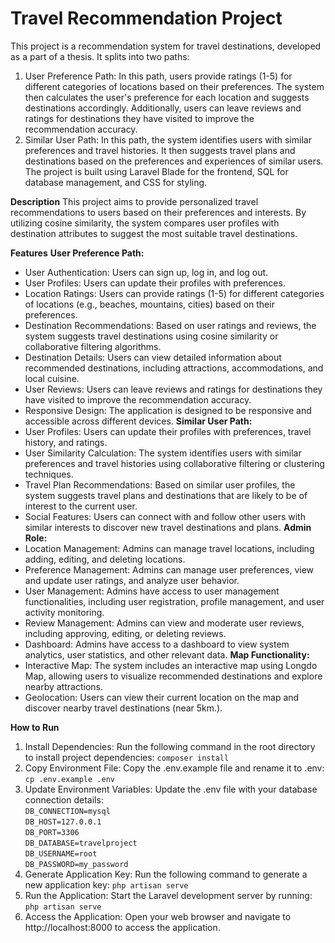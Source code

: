 # Travel Recommendation Project
This project is a recommendation system for travel destinations, developed as a part of a thesis. It splits into two paths:<br>
1. User Preference Path: In this path, users provide ratings (1-5) for different categories of locations based on their preferences. The system then calculates the user's preference for each location and suggests destinations accordingly. Additionally, users can leave reviews and ratings for destinations they have visited to improve the recommendation accuracy.<br>
2. Similar User Path: In this path, the system identifies users with similar preferences and travel histories. It then suggests travel plans and destinations based on the preferences and experiences of similar users.<br>
The project is built using Laravel Blade for the frontend, SQL for database management, and CSS for styling.

**Description**
This project aims to provide personalized travel recommendations to users based on their preferences and interests. By utilizing cosine similarity, the system compares user profiles with destination attributes to suggest the most suitable travel destinations.

**Features**
**User Preference Path:**
- User Authentication: Users can sign up, log in, and log out.
- User Profiles: Users can update their profiles with preferences.
- Location Ratings: Users can provide ratings (1-5) for different categories of locations (e.g., beaches, mountains, cities) based on their preferences.
- Destination Recommendations: Based on user ratings and reviews, the system suggests travel destinations using cosine similarity or collaborative filtering algorithms.
- Destination Details: Users can view detailed information about recommended destinations, including attractions, accommodations, and local cuisine.
- User Reviews: Users can leave reviews and ratings for destinations they have visited to improve the recommendation accuracy.
- Responsive Design: The application is designed to be responsive and accessible across different devices.
**Similar User Path:**
- User Profiles: Users can update their profiles with preferences, travel history, and ratings.
- User Similarity Calculation: The system identifies users with similar preferences and travel histories using collaborative filtering or clustering techniques.
- Travel Plan Recommendations: Based on similar user profiles, the system suggests travel plans and destinations that are likely to be of interest to the current user.
- Social Features: Users can connect with and follow other users with similar interests to discover new travel destinations and plans.
**Admin Role:**
- Location Management: Admins can manage travel locations, including adding, editing, and deleting locations.
- Preference Management: Admins can manage user preferences, view and update user ratings, and analyze user behavior.
- User Management: Admins have access to user management functionalities, including user registration, profile management, and user activity monitoring.
- Review Management: Admins can view and moderate user reviews, including approving, editing, or deleting reviews.
- Dashboard: Admins have access to a dashboard to view system analytics, user statistics, and other relevant data.
**Map Functionality:**
- Interactive Map: The system includes an interactive map using Longdo Map, allowing users to visualize recommended destinations and explore nearby attractions.
- Geolocation: Users can view their current location on the map and discover nearby travel destinations (near 5km.).

**How to Run**
1. Install Dependencies: Run the following command in the root directory to install project dependencies: `composer install`
2. Copy Environment File: Copy the .env.example file and rename it to .env: `cp .env.example .env`
3. Update Environment Variables: Update the .env file with your database connection details:<br>
`DB_CONNECTION=mysql`<br>
`DB_HOST=127.0.0.1`<br>
`DB_PORT=3306`<br>
`DB_DATABASE=travelproject`<br>
`DB_USERNAME=root`<br>
`DB_PASSWORD=my_password`<br>
4. Generate Application Key: Run the following command to generate a new application key: `php artisan serve`
5. Run the Application: Start the Laravel development server by running: `php artisan serve`
6. Access the Application: Open your web browser and navigate to http://localhost:8000 to access the application.
